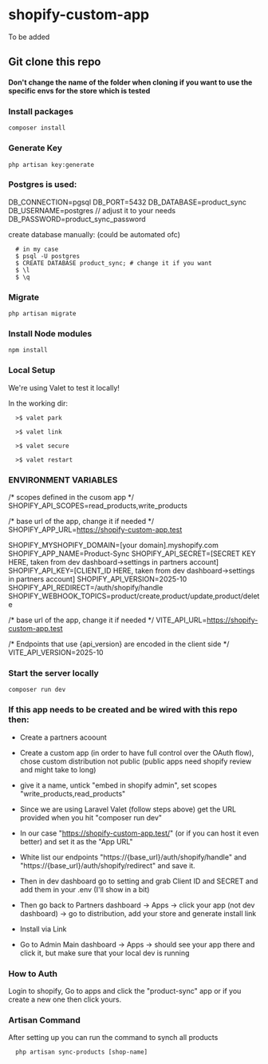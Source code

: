 # shopify-custom-app
To be added

## Git clone this repo

#### Don't change the name of the folder when cloning if you want to use the specific envs for the store which is tested

### Install packages
``` composer install ```

### Generate Key
``` php artisan key:generate ```

### Postgres is used:
DB_CONNECTION=pgsql
DB_PORT=5432
DB_DATABASE=product_sync
DB_USERNAME=postgres // adjust it to your needs
DB_PASSWORD=product_sync_password

create database manually: (could be automated ofc)
```
  # in my case
  $ psql -U postgres 
  $ CREATE DATABASE product_sync; # change it if you want
  $ \l
  $ \q
```

### Migrate
``` php artisan migrate ```

### Install Node modules
``` npm install ```

### Local Setup
We're using Valet to test it locally!

In the working dir:
```
  >$ valet park

  >$ valet link

  >$ valet secure
  
  >$ valet restart
```

### ENVIRONMENT VARIABLES
/* scopes defined in the cusom app */
SHOPIFY_API_SCOPES=read_products,write_products

/* base url of the app, change it if needed */
SHOPIFY_APP_URL=https://shopify-custom-app.test

SHOPIFY_MYSHOPIFY_DOMAIN=[your domain].myshopify.com
SHOPIFY_APP_NAME=Product-Sync
SHOPIFY_API_SECRET=[SECRET KEY HERE, taken from dev dashboard->settings in partners account]
SHOPIFY_API_KEY=[CLIENT_ID HERE, taken from dev dashboard->settings in partners account]
SHOPIFY_API_VERSION=2025-10
SHOPIFY_API_REDIRECT=/auth/shopify/handle
SHOPIFY_WEBHOOK_TOPICS=product/create,product/update,product/delete

/* base url of the app, change it if needed */
VITE_API_URL=https://shopify-custom-app.test

/* Endpoints that use {api_version} are encoded in the client side */
VITE_API_VERSION=2025-10

### Start the server locally
``` composer run dev ```

### If this app needs to be created and be wired with this repo then:
- Create a partners acoount

- Create a custom app (in order to have full control over the OAuth flow), chose custom distribution not public (public apps need shopify review and might take to long)

- give it a name, untick "embed in shopify admin", set scopes "write_products,read_products"

- Since we are using Laravel Valet (follow steps above) get the URL provided when you hit "composer run dev"

- In our case "https://shopify-custom-app.test/" (or if you can host it even better) and set it as the "App URL"

- White list our endpoints "https://{base_url}/auth/shopify/handle" and "https://{base_url}/auth/shopify/redirect" and save it.

- Then in dev dashboard go to setting and grab Client ID and SECRET and add them in your .env (I'll show in a bit)

- Then go back to Partners dashboard -> Apps -> click your app (not dev dashboard) -> go to distribution, add your store and generate install link

- Install via Link

- Go to Admin Main dashboard -> Apps -> should see your app there and click it, but make sure that your local dev is running

### How to Auth
Login to shopify,
Go to apps and click the "product-sync" app or if you create a new one then click yours.

### Artisan Command
After setting up you can run the command to synch all products
```
  php artisan sync-products [shop-name]
```
